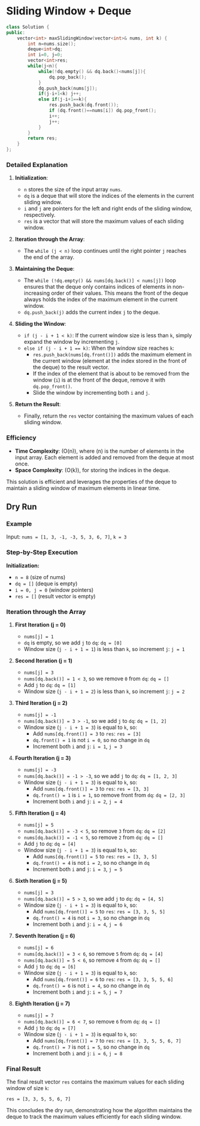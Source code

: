 # Sliding Window + Deque
```cpp
class Solution {
public:
    vector<int> maxSlidingWindow(vector<int>& nums, int k) {
        int n=nums.size();
        deque<int>dq;
        int i=0, j=0;
        vector<int>res;
        while(j<n){
            while(!dq.empty() && dq.back()<nums[j]){
                dq.pop_back();
            }
            dq.push_back(nums[j]);
            if(j-i+1<k) j++;
            else if(j-i+1==k){
                res.push_back(dq.front());
                if (dq.front()==nums[i]) dq.pop_front();
                i++;
                j++;
            }
        }
        return res;
    }
};
```

### Detailed Explanation

1. **Initialization**:
    - `n` stores the size of the input array `nums`.
    - `dq` is a deque that will store the indices of the elements in the current sliding window.
    - `i` and `j` are pointers for the left and right ends of the sliding window, respectively.
    - `res` is a vector that will store the maximum values of each sliding window.

2. **Iteration through the Array**:
    - The `while (j < n)` loop continues until the right pointer `j` reaches the end of the array.

3. **Maintaining the Deque**:
    - The `while (!dq.empty() && nums[dq.back()] < nums[j])` loop ensures that the deque only contains indices of elements in non-increasing order of their values. This means the front of the deque always holds the index of the maximum element in the current window.
    - `dq.push_back(j)` adds the current index `j` to the deque.

4. **Sliding the Window**:
    - `if (j - i + 1 < k)`: If the current window size is less than `k`, simply expand the window by incrementing `j`.
    - `else if (j - i + 1 == k)`: When the window size reaches `k`:
        - `res.push_back(nums[dq.front()])` adds the maximum element in the current window (element at the index stored in the front of the deque) to the result vector.
        - If the index of the element that is about to be removed from the window (`i`) is at the front of the deque, remove it with `dq.pop_front()`.
        - Slide the window by incrementing both `i` and `j`.

5. **Return the Result**:
    - Finally, return the `res` vector containing the maximum values of each sliding window.

### Efficiency
- **Time Complexity**: \(O(n)\), where \(n\) is the number of elements in the input array. Each element is added and removed from the deque at most once.
- **Space Complexity**: \(O(k)\), for storing the indices in the deque.

This solution is efficient and leverages the properties of the deque to maintain a sliding window of maximum elements in linear time.

## Dry Run

### Example
Input: `nums = [1, 3, -1, -3, 5, 3, 6, 7]`, `k = 3`

### Step-by-Step Execution

**Initialization:**
- `n = 8` (size of nums)
- `dq = []` (deque is empty)
- `i = 0, j = 0` (window pointers)
- `res = []` (result vector is empty)

### Iteration through the Array

1. **First Iteration (j = 0)**
   - `nums[j] = 1`
   - `dq` is empty, so we add `j` to `dq`: `dq = [0]`
   - Window size (`j - i + 1 = 1`) is less than `k`, so increment `j`: `j = 1`

2. **Second Iteration (j = 1)**
   - `nums[j] = 3`
   - `nums[dq.back()] = 1 < 3`, so we remove `0` from `dq`: `dq = []`
   - Add `j` to `dq`: `dq = [1]`
   - Window size (`j - i + 1 = 2`) is less than `k`, so increment `j`: `j = 2`

3. **Third Iteration (j = 2)**
   - `nums[j] = -1`
   - `nums[dq.back()] = 3 > -1`, so we add `j` to `dq`: `dq = [1, 2]`
   - Window size (`j - i + 1 = 3`) is equal to `k`, so:
     - Add `nums[dq.front()] = 3` to `res`: `res = [3]`
     - `dq.front() = 1` is not `i = 0`, so no change in `dq`
     - Increment both `i` and `j`: `i = 1`, `j = 3`

4. **Fourth Iteration (j = 3)**
   - `nums[j] = -3`
   - `nums[dq.back()] = -1 > -3`, so we add `j` to `dq`: `dq = [1, 2, 3]`
   - Window size (`j - i + 1 = 3`) is equal to `k`, so:
     - Add `nums[dq.front()] = 3` to `res`: `res = [3, 3]`
     - `dq.front() = 1` is `i = 1`, so remove front from `dq`: `dq = [2, 3]`
     - Increment both `i` and `j`: `i = 2`, `j = 4`

5. **Fifth Iteration (j = 4)**
   - `nums[j] = 5`
   - `nums[dq.back()] = -3 < 5`, so remove `3` from `dq`: `dq = [2]`
   - `nums[dq.back()] = -1 < 5`, so remove `2` from `dq`: `dq = []`
   - Add `j` to `dq`: `dq = [4]`
   - Window size (`j - i + 1 = 3`) is equal to `k`, so:
     - Add `nums[dq.front()] = 5` to `res`: `res = [3, 3, 5]`
     - `dq.front() = 4` is not `i = 2`, so no change in `dq`
     - Increment both `i` and `j`: `i = 3`, `j = 5`

6. **Sixth Iteration (j = 5)**
   - `nums[j] = 3`
   - `nums[dq.back()] = 5 > 3`, so we add `j` to `dq`: `dq = [4, 5]`
   - Window size (`j - i + 1 = 3`) is equal to `k`, so:
     - Add `nums[dq.front()] = 5` to `res`: `res = [3, 3, 5, 5]`
     - `dq.front() = 4` is not `i = 3`, so no change in `dq`
     - Increment both `i` and `j`: `i = 4`, `j = 6`

7. **Seventh Iteration (j = 6)**
   - `nums[j] = 6`
   - `nums[dq.back()] = 3 < 6`, so remove `5` from `dq`: `dq = [4]`
   - `nums[dq.back()] = 5 < 6`, so remove `4` from `dq`: `dq = []`
   - Add `j` to `dq`: `dq = [6]`
   - Window size (`j - i + 1 = 3`) is equal to `k`, so:
     - Add `nums[dq.front()] = 6` to `res`: `res = [3, 3, 5, 5, 6]`
     - `dq.front() = 6` is not `i = 4`, so no change in `dq`
     - Increment both `i` and `j`: `i = 5`, `j = 7`

8. **Eighth Iteration (j = 7)**
   - `nums[j] = 7`
   - `nums[dq.back()] = 6 < 7`, so remove `6` from `dq`: `dq = []`
   - Add `j` to `dq`: `dq = [7]`
   - Window size (`j - i + 1 = 3`) is equal to `k`, so:
     - Add `nums[dq.front()] = 7` to `res`: `res = [3, 3, 5, 5, 6, 7]`
     - `dq.front() = 7` is not `i = 5`, so no change in `dq`
     - Increment both `i` and `j`: `i = 6`, `j = 8`

### Final Result

The final result vector `res` contains the maximum values for each sliding window of size `k`:

`res = [3, 3, 5, 5, 6, 7]`

This concludes the dry run, demonstrating how the algorithm maintains the deque to track the maximum values efficiently for each sliding window.
